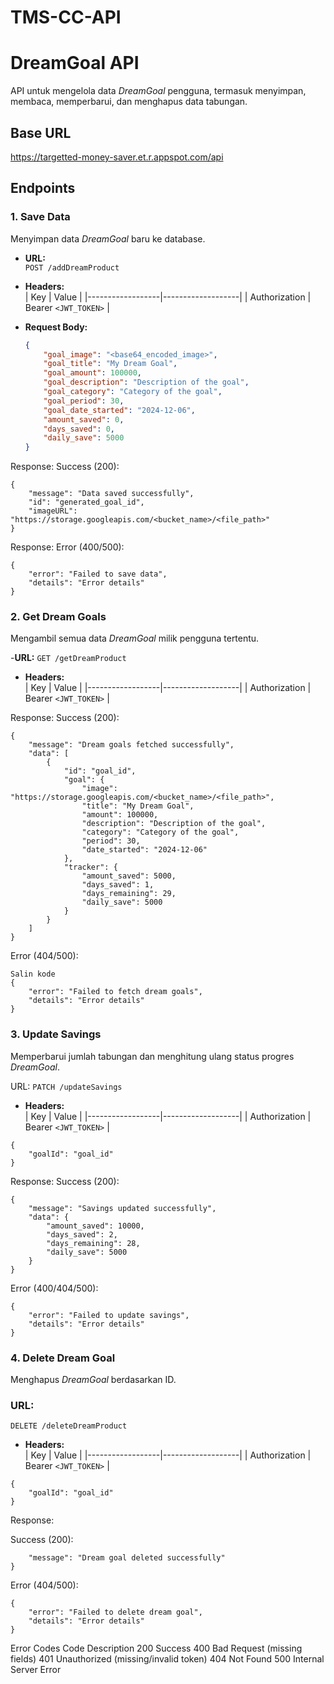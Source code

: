 # TMS-CC-API

# DreamGoal API

API untuk mengelola data *DreamGoal* pengguna, termasuk menyimpan, membaca, memperbarui, dan menghapus data tabungan.

## Base URL
https://targetted-money-saver.et.r.appspot.com/api

## Endpoints

### 1. **Save Data**
Menyimpan data *DreamGoal* baru ke database.

- **URL:**  
  `POST /addDreamProduct`

- **Headers:**  
  | Key             | Value             |
  |------------------|-------------------|
  | Authorization    | Bearer `<JWT_TOKEN>` |

- **Request Body:**
  ```json
  {
      "goal_image": "<base64_encoded_image>",
      "goal_title": "My Dream Goal",
      "goal_amount": 100000,
      "goal_description": "Description of the goal",
      "goal_category": "Category of the goal",
      "goal_period": 30,
      "goal_date_started": "2024-12-06",
      "amount_saved": 0,
      "days_saved": 0,
      "daily_save": 5000
  }
Response:
Success (200):
```
{
    "message": "Data saved successfully",
    "id": "generated_goal_id",
    "imageURL": "https://storage.googleapis.com/<bucket_name>/<file_path>"
}
```
Response:
Error (400/500):
```
{
    "error": "Failed to save data",
    "details": "Error details"
}
```

### 2. **Get Dream Goals**
Mengambil semua data *DreamGoal* milik pengguna tertentu.

-**URL:**
`GET /getDreamProduct`

- **Headers:**  
  | Key             | Value             |
  |------------------|-------------------|
  | Authorization    | Bearer `<JWT_TOKEN>` |

Response:
Success (200):
```
{
    "message": "Dream goals fetched successfully",
    "data": [
        {
            "id": "goal_id",
            "goal": {
                "image": "https://storage.googleapis.com/<bucket_name>/<file_path>",
                "title": "My Dream Goal",
                "amount": 100000,
                "description": "Description of the goal",
                "category": "Category of the goal",
                "period": 30,
                "date_started": "2024-12-06"
            },
            "tracker": {
                "amount_saved": 5000,
                "days_saved": 1,
                "days_remaining": 29,
                "daily_save": 5000
            }
        }
    ]
}
```
Error (404/500):
```
Salin kode
{
    "error": "Failed to fetch dream goals",
    "details": "Error details"
}
```

### 3. **Update Savings**
Memperbarui jumlah tabungan dan menghitung ulang status progres *DreamGoal*.

URL:
`PATCH /updateSavings`

- **Headers:**  
  | Key             | Value             |
  |------------------|-------------------|
  | Authorization    | Bearer `<JWT_TOKEN>` |


```
{
    "goalId": "goal_id"
}
```
Response:
Success (200):
```
{
    "message": "Savings updated successfully",
    "data": {
        "amount_saved": 10000,
        "days_saved": 2,
        "days_remaining": 28,
        "daily_save": 5000
    }
}
```
Error (400/404/500):
```
{
    "error": "Failed to update savings",
    "details": "Error details"
}
```
### 4. **Delete Dream Goal**
Menghapus *DreamGoal* berdasarkan ID.

### URL:
`DELETE /deleteDreamProduct`

- **Headers:**  
  | Key             | Value             |
  |------------------|-------------------|
  | Authorization    | Bearer `<JWT_TOKEN>` |

```
{
    "goalId": "goal_id"
}
```
Response:

Success (200):
```
    "message": "Dream goal deleted successfully"
}
```
Error (404/500):
```
{
    "error": "Failed to delete dream goal",
    "details": "Error details"
}
```
Error Codes
Code	Description
200	Success
400	Bad Request (missing fields)
401	Unauthorized (missing/invalid token)
404	Not Found
500	Internal Server Error
